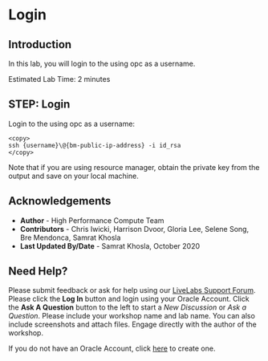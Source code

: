 # Login

## Introduction
In this lab, you will login to the using opc as a username.

Estimated Lab Time: 2 minutes

## **STEP**: Login
Login to the using opc as a username:

```
<copy>
ssh {username}\@{bm-public-ip-address} -i id_rsa
</copy>
```

Note that if you are using resource manager, obtain the private key from the output and save on your local machine.


## Acknowledgements
* **Author** - High Performance Compute Team
* **Contributors** -  Chris Iwicki, Harrison Dvoor, Gloria Lee, Selene Song, Bre Mendonca, Samrat Khosla
* **Last Updated By/Date** - Samrat Khosla, October 2020

## Need Help?
Please submit feedback or ask for help using our [LiveLabs Support Forum](https://community.oracle.com/tech/developers/categories/high-performance-computing-hpc). Please click the **Log In** button and login using your Oracle Account. Click the **Ask A Question** button to the left to start a *New Discussion* or *Ask a Question*.  Please include your workshop name and lab name.  You can also include screenshots and attach files.  Engage directly with the author of the workshop.

If you do not have an Oracle Account, click [here](https://profile.oracle.com/myprofile/account/create-account.jspx) to create one.